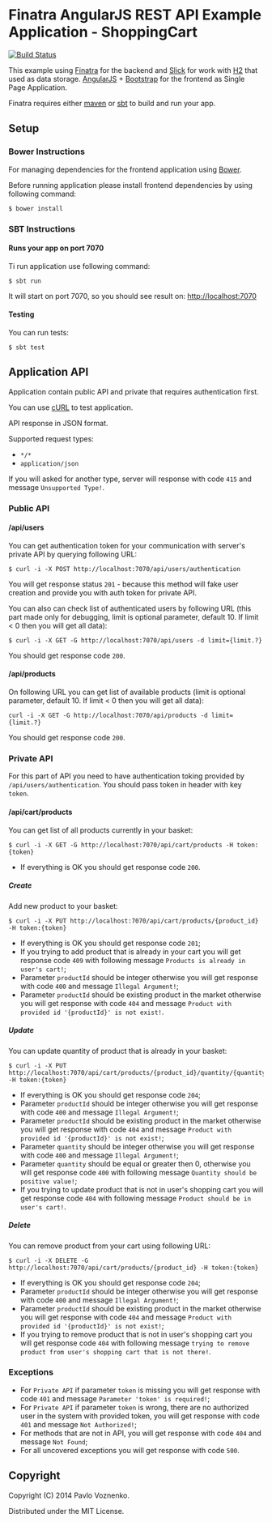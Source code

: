 # Finatra AngularJS REST API Example Application - ShoppingCart

[![Build Status](https://travis-ci.org/fosco-maestro/finatra-angular-example.svg)](https://travis-ci.org/fosco-maestro/finatra-angular-example)

This example using [Finatra](http://finatra.info/) for the backend and [Slick](http://slick.typesafe.com/) for work with [H2](http://www.h2database.com/) that used as data storage. 
[AngularJS](https://angularjs.org/) + [Bootstrap](http://getbootstrap.com/) for the frontend as Single Page Application.

Finatra requires either [maven](http://maven.apache.org/) or [sbt](http://www.scala-sbt.org/release/docs/Getting-Started/Setup.html) to build and run your app.

## Setup

### Bower Instructions

For managing dependencies for the frontend application using [Bower](http://bower.io/).

Before running application please install frontend dependencies by using following command:

```
$ bower install
```

### SBT Instructions

#### Runs your app on port 7070

Ti run application use following command:

```
$ sbt run
```

It will start on port 7070, so you should see result on: [http://localhost:7070](http://localhost:7070)

#### Testing

You can run tests:

```
$ sbt test
```

## Application API

Application contain public API and private that requires authentication first.

You can use [cURL](http://curl.haxx.se/) to test application.

API response in JSON format.

Supported request types:

* `*/*`
* `application/json`

If you will asked for another type, server will response with code `415` and message `Unsupported Type!`.

### Public API

#### /api/users

You can get authentication token for your communication with server's private API by querying following URL:

```
$ curl -i -X POST http://localhost:7070/api/users/authentication
```

You will get response status `201` - because this method will fake user creation and provide you with auth token for private API.

You can also can check list of authenticated users by following URL (this part made only for debugging, limit is 
optional parameter, default 10. If limit < 0 then you will get all data):

```
$ curl -i -X GET -G http://localhost:7070/api/users -d limit={limit.?}
```

You should get response code `200`.

#### /api/products

On following URL you can get list of available products (limit is optional parameter, default 10. 
If limit < 0 then you will get all data):
 
```
curl -i -X GET -G http://localhost:7070/api/products -d limit={limit.?}
```

You should get response code `200`.

### Private API

For this part of API you need to have authentication toking provided by `/api/users/authentication`.
You should pass token in header with key `token`.

#### /api/cart/products

You can get list of all products currently in your basket:

```
$ curl -i -X GET -G http://localhost:7070/api/cart/products -H token:{token}
```

* If everything is OK you should get response code `200`.

##### Create

Add new product to your basket:

```
$ curl -i -X PUT http://localhost:7070/api/cart/products/{product_id} -H token:{token}
```

* If everything is OK you should get response code `201`;
* If you trying to add product that is already in your cart you will get response code `409` with following 
message `Products is already in user's cart!`;
* Parameter `productId` should be integer otherwise you will get response with code `400` and message `Illegal Argument!`;
* Parameter `productId` should be existing product in the market otherwise you will get response with code `404` and 
message `Product with provided id '{productId}' is not exist!`.

##### Update

You can update quantity of product that is already in your basket:

```
$ curl -i -X PUT http://localhost:7070/api/cart/products/{product_id}/quantity/{quantity} -H token:{token}
```

* If everything is OK you should get response code `204`;
* Parameter `productId` should be integer otherwise you will get response with code `400` and message `Illegal Argument!`;
* Parameter `productId` should be existing product in the market otherwise you will get response with code `404` and 
message `Product with provided id '{productId}' is not exist!`;
* Parameter `quantity` should be integer otherwise you will get response with code `400` and message `Illegal Argument!`;
* Parameter `quantity` should be equal or greater then 0, otherwise you will get response code `400` with following 
message `Quantity should be positive value!`;
* If you trying to update product that is not in user's shopping cart you will get response code `404` with following 
message `Product should be in user's cart!`.

##### Delete

You can remove product from your cart using following URL:

```
$ curl -i -X DELETE -G http://localhost:7070/api/cart/products/{product_id} -H token:{token}
```

* If everything is OK you should get response code `204`;
* Parameter `productId` should be integer otherwise you will get response with code `400` and message `Illegal Argument!`;
* Parameter `productId` should be existing product in the market otherwise you will get response with code `404` and 
message `Product with provided id '{productId}' is not exist!`;
* If you trying to remove product that is not in user's shopping cart you will get response code `404` with following 
message `trying to remove product from user's shopping cart that is not there!`.

### Exceptions

* For `Private API` if parameter `token` is missing you will get response with code `401` and message `Parameter 'token' is required!`;
* For `Private API` if parameter `token` is wrong, there are no authorized user in the system with provided token, you 
will get response with code `401` and message `Not Authorized!`;
* For methods that are not in API, you will get response with code `404` and message `Not Found`;
* For all uncovered exceptions you will get response with code `500`.

## Copyright

Copyright (C) 2014 Pavlo Voznenko.

Distributed under the MIT License.

